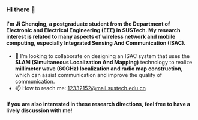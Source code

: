 ### Hi there 👋
#### I'm Ji Chenqing, a postgraduate student from the Department of Electronic and Electrical Engineering (EEE) in SUSTech. My research interest is related to many aspects of wireless network and mobile computing, especially **I**ntegrated **S**ensing **A**nd **C**ommunication (ISAC).

- 👯 I’m looking to collaborate on designing an ISAC system that uses the **SLAM (Simultaneous Localization And Mapping)** technology to realize **millimeter wave (60GHz) localization and radio map construction**, which can assist communication and improve the quality of communication.
- 📫 How to reach me: 12332152@mail.sustech.edu.cn

#### If you are also interested in these research directions, feel free to have a lively discussion with me!
